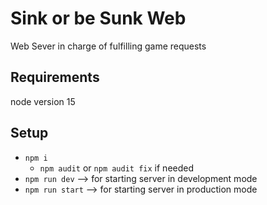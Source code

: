 # Sink or be Sunk Web

Web Sever in charge of fulfilling game requests

## Requirements

node version 15

## Setup

- `npm i`
  - `npm audit` or `npm audit fix` if needed
- `npm run dev` --> for starting server in development mode
- `npm run start` --> for starting server in production mode
